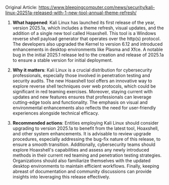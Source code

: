 Original Article: https://www.bleepingcomputer.com/news/security/kali-linux-20251a-released-with-1-new-tool-annual-theme-refresh/

1) **What happened**: Kali Linux has launched its first release of the year, version 2025.1a, which includes a theme refresh, visual updates, and the addition of a single new tool called Hoaxshell. This tool is a Windows reverse shell payload generator that operates over the http(s) protocol. The developers also upgraded the Kernel to version 6.12 and introduced enhancements in desktop environments like Plasma and Xfce. A notable bug in the initial 2025.1 release led to the creation and release of 2025.1a to ensure a stable version for initial deployment.

2) **Why it matters**: Kali Linux is a crucial distribution for cybersecurity professionals, especially those involved in penetration testing and security audits. The new Hoaxshell tool offers an innovative way to explore reverse shell techniques over web protocols, which could be significant in red teaming exercises. Moreover, staying current with updates and new features ensures that professionals can leverage cutting-edge tools and functionality. The emphasis on visual and environmental enhancements also reflects the need for user-friendly experiences alongside technical efficacy.

3) **Recommended actions**: Entities employing Kali Linux should consider upgrading to version 2025.1a to benefit from the latest tool, Hoaxshell, and other system enhancements. It is advisable to review upgrade procedures, especially addressing the bug-fix nature of this release, to ensure a smooth transition. Additionally, cybersecurity teams should explore Hoaxshell's capabilities and assess any newly introduced methods in their current red teaming and penetration testing strategies. Organizations should also familiarize themselves with the updated desktop environments to maintain efficient workflows. Finally, keeping abreast of documentation and community discussions can provide insights into leveraging this release effectively.